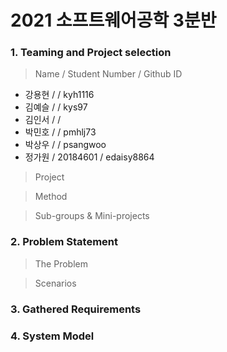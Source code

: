 # 2021 소프트웨어공학 3분반

### 1. Teaming and Project selection
> Name / Student Number / Github ID
- 강용현 /  / kyh1116
- 김예슬 /  / kys97
- 김인서 /  / 
- 박민호 /  / pmhlj73
- 박상우 /  / psangwoo
- 정가원 / 20184601 / edaisy8864

> Project

> Method

> Sub-groups & Mini-projects

### 2. Problem Statement
> The Problem
  
> Scenarios


### 3. Gathered Requirements

### 4. System Model
